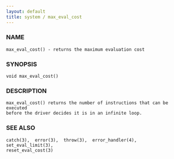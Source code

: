 ```yaml
---
layout: default
title: system / max_eval_cost
---
```






### NAME
    max_eval_cost() - returns the maximum evaluation cost


### SYNOPSIS
    void max_eval_cost()


### DESCRIPTION
    max_eval_cost() returns the number of instructions that can be executed
    before the driver decides it is in an infinite loop.


### SEE ALSO
    catch(3),  error(3),  throw(3),  error_handler(4),   set_eval_limit(3),
    reset_eval_cost(3)



